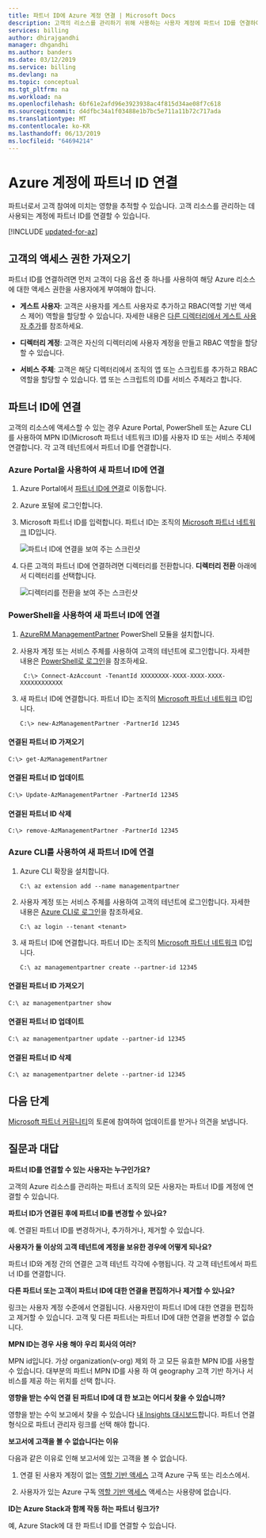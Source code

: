 ```yaml
---
title: 파트너 ID에 Azure 계정 연결 | Microsoft Docs
description: 고객의 리소스를 관리하기 위해 사용하는 사용자 계정에 파트너 ID를 연결하여 Azure 고객 관리를 추적합니다.
services: billing
author: dhirajgandhi
manager: dhgandhi
ms.author: banders
ms.date: 03/12/2019
ms.service: billing
ms.devlang: na
ms.topic: conceptual
ms.tgt_pltfrm: na
ms.workload: na
ms.openlocfilehash: 6bf61e2afd96e3923938ac4f815d34ae08f7c618
ms.sourcegitcommit: d4dfbc34a1f03488e1b7bc5e711a11b72c717ada
ms.translationtype: MT
ms.contentlocale: ko-KR
ms.lasthandoff: 06/13/2019
ms.locfileid: "64694214"
---
```

# <a name="link-a-partner-id-to-your-azure-accounts"></a>Azure 계정에 파트너 ID 연결

파트너로서 고객 참여에 미치는 영향을 추적할 수 있습니다. 고객 리소스를 관리하는 데 사용되는 계정에 파트너 ID를 연결할 수 있습니다.

[!INCLUDE [updated-for-az](../../includes/updated-for-az.md)]

## <a name="get-access-from-your-customer"></a>고객의 액세스 권한 가져오기

파트너 ID를 연결하려면 먼저 고객이 다음 옵션 중 하나를 사용하여 해당 Azure 리소스에 대한 액세스 권한을 사용자에게 부여해야 합니다.

- **게스트 사용자**: 고객은 사용자를 게스트 사용자로 추가하고 RBAC(역할 기반 액세스 제어) 역할을 할당할 수 있습니다. 자세한 내용은 [다른 디렉터리에서 게스트 사용자 추가](https://docs.microsoft.com/azure/active-directory/active-directory-b2b-what-is-azure-ad-b2b)를 참조하세요.

- **디렉터리 계정**: 고객은 자신의 디렉터리에 사용자 계정을 만들고 RBAC 역할을 할당할 수 있습니다.

- **서비스 주체**: 고객은 해당 디렉터리에서 조직의 앱 또는 스크립트를 추가하고 RBAC 역할을 할당할 수 있습니다. 앱 또는 스크립트의 ID를 서비스 주체라고 합니다.

## <a name="link-to-a-partner-id"></a>파트너 ID에 연결

고객의 리소스에 액세스할 수 있는 경우 Azure Portal, PowerShell 또는 Azure CLI를 사용하여 MPN ID(Microsoft 파트너 네트워크 ID)를 사용자 ID 또는 서비스 주체에 연결합니다. 각 고객 테넌트에서 파트너 ID를 연결합니다.

### <a name="use-the-azure-portal-to-link-to-a-new-partner-id"></a>Azure Portal을 사용하여 새 파트너 ID에 연결

1. Azure Portal에서 [파트너 ID에 연결](https://portal.azure.com/#blade/Microsoft_Azure_Billing/managementpartnerblade)로 이동합니다.

2. Azure 포털에 로그인합니다.

3. Microsoft 파트너 ID를 입력합니다. 파트너 ID는 조직의 [Microsoft 파트너 네트워크](https://partner.microsoft.com/) ID입니다.

   ![파트너 ID에 연결을 보여 주는 스크린샷](./media/billing-link-partner-id/link-partner-ID.PNG)

4. 다른 고객의 파트너 ID에 연결하려면 디렉터리를 전환합니다. **디렉터리 전환** 아래에서 디렉터리를 선택합니다.

   ![디렉터리를 전환을 보여 주는 스크린샷](./media/billing-link-partner-id/directory-switcher.png)

### <a name="use-powershell-to-link-to-a-new-partner-id"></a>PowerShell을 사용하여 새 파트너 ID에 연결

1. [AzureRM.ManagementPartner](https://www.powershellgallery.com/packages/AzureRM.ManagementPartner) PowerShell 모듈을 설치합니다.

2. 사용자 계정 또는 서비스 주체를 사용하여 고객의 테넌트에 로그인합니다. 자세한 내용은 [PowerShell로 로그인](https://docs.microsoft.com/powershell/azure/authenticate-azureps)을 참조하세요.

   ```azurepowershell-interactive
    C:\> Connect-AzAccount -TenantId XXXXXXXX-XXXX-XXXX-XXXX-XXXXXXXXXXXX
   ```

3. 새 파트너 ID에 연결합니다. 파트너 ID는 조직의 [Microsoft 파트너 네트워크](https://partner.microsoft.com/) ID입니다.

    ```azurepowershell-interactive
    C:\> new-AzManagementPartner -PartnerId 12345
    ```

#### <a name="get-the-linked-partner-id"></a>연결된 파트너 ID 가져오기
```azurepowershell-interactive
C:\> get-AzManagementPartner
```

#### <a name="update-the-linked-partner-id"></a>연결된 파트너 ID 업데이트
```azurepowershell-interactive
C:\> Update-AzManagementPartner -PartnerId 12345
```
#### <a name="delete-the-linked-partner-id"></a>연결된 파트너 ID 삭제
```azurepowershell-interactive
C:\> remove-AzManagementPartner -PartnerId 12345
```

### <a name="use-the-azure-cli-to-link-to-a-new-partner-id"></a>Azure CLI를 사용하여 새 파트너 ID에 연결
1. Azure CLI 확장을 설치합니다.

    ```azurecli-interactive
    C:\ az extension add --name managementpartner
    ```

2. 사용자 계정 또는 서비스 주체를 사용하여 고객의 테넌트에 로그인합니다. 자세한 내용은 [Azure CLI로 로그인](https://docs.microsoft.com/cli/azure/authenticate-azure-cli?view=azure-cli-latest)을 참조하세요.

    ```azurecli-interactive
    C:\ az login --tenant <tenant>
    ```

3. 새 파트너 ID에 연결합니다. 파트너 ID는 조직의 [Microsoft 파트너 네트워크](https://partner.microsoft.com/) ID입니다.

     ```azurecli-interactive
     C:\ az managementpartner create --partner-id 12345
      ```  

#### <a name="get-the-linked-partner-id"></a>연결된 파트너 ID 가져오기
```azurecli-interactive
C:\ az managementpartner show
```

#### <a name="update-the-linked-partner-id"></a>연결된 파트너 ID 업데이트
```azurecli-interactive
C:\ az managementpartner update --partner-id 12345
```

#### <a name="delete-the-linked-partner-id"></a>연결된 파트너 ID 삭제
```azurecli-interactive
C:\ az managementpartner delete --partner-id 12345
```

## <a name="next-steps"></a>다음 단계

[Microsoft 파트너 커뮤니티](https://aka.ms/PALdiscussion)의 토론에 참여하여 업데이트를 받거나 의견을 보냅니다.

## <a name="frequently-asked-questions"></a>질문과 대답

**파트너 ID를 연결할 수 있는 사용자는 누구인가요?**

고객의 Azure 리소스를 관리하는 파트너 조직의 모든 사용자는 파트너 ID를 계정에 연결할 수 있습니다.

**파트너 ID가 연결된 후에 파트너 ID를 변경할 수 있나요?**

예. 연결된 파트너 ID를 변경하거나, 추가하거나, 제거할 수 있습니다.

**사용자가 둘 이상의 고객 테넌트에 계정을 보유한 경우에 어떻게 되나요?**

파트너 ID와 계정 간의 연결은 고객 테넌트 각각에 수행됩니다. 각 고객 테넌트에서 파트너 ID를 연결합니다.

**다른 파트너 또는 고객이 파트너 ID에 대한 연결을 편집하거나 제거할 수 있나요?**

링크는 사용자 계정 수준에서 연결됩니다. 사용자만이 파트너 ID에 대한 연결을 편집하고 제거할 수 있습니다. 고객 및 다른 파트너는 파트너 ID에 대한 연결을 변경할 수 없습니다.


**MPN ID는 경우 사용 해야 우리 회사의 여러?**

MPN id입니다. 가상 organization(v-org) 제외 하 고 모든 유효한 MPN ID를 사용할 수 있습니다. 대부분의 파트너 MPN ID를 사용 하 여 geography 고객 기반 하거나 서비스를 제공 하는 위치를 선택 합니다.

**영향을 받는 수익 연결 된 파트너 ID에 대 한 보고는 어디서 찾을 수 있습니까?**

영향을 받는 수익 보고에서 찾을 수 있습니다 [내 Insights 대시보드](https://partner.microsoft.com/membership/reports/myinsights)합니다. 파트너 연결 형식으로 파트너 관리자 링크를 선택 해야 합니다.

**보고서에 고객을 볼 수 없습니다는 이유**

다음과 같은 이유로 인해 보고서에 있는 고객을 볼 수 없습니다.

1. 연결 된 사용자 계정이 없는 [역할 기반 액세스](https://docs.microsoft.com/azure/role-based-access-control/overview) 고객 Azure 구독 또는 리소스에서.

2. 사용자가 있는 Azure 구독 [역할 기반 액세스](https://docs.microsoft.com/azure/role-based-access-control/overview) 액세스는 사용량에 없습니다.

**ID는 Azure Stack과 함께 작동 하는 파트너 링크가?**

예, Azure Stack에 대 한 파트너 ID를 연결할 수 있습니다.
